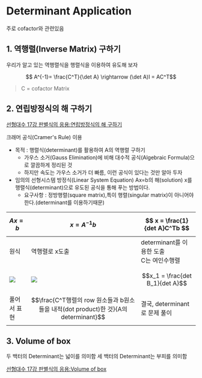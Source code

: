 # Determinant Application 
주로 cofactor와 관련있음 


## 1. 역행렬(Inverse Matrix) 구하기 
우리가 알고 있는 역행렬식을 행렬식을 이용하여 유도해 보자 

$$  A^{-1}= \frac{C^T}{\det A} \rightarrow (\det A)I = AC^T$$

> C = cofactor Matrix 





## 2. 연립방정식의 해 구하기

[선형대수 17강 판별식의 응용:연립방정식의 해 구하기](https://youtu.be/bWw-mFIzHKQ?t=25m45s)

크래머 공식(Cramer's Rule) 이용 
- 목적 : 행렬식(determinant)를 활용하여 A의 역행렬 구하기
    - 가우스 소거(Gauss Elimination)에 비해 대수적 공식(Algebraic Formula)으로 깔끔하게 정리된 것
    - 하지만 속도는 가우스 소거가 더 빠름, 이런 공식이 있다는 것만 알아 두자 
- 임의의 선형시스템 방정식(Linear System Equation) Ax=b의 해(solution) x를 행렬식(determinant)으로 유도된 공식을 통해 푸는 방법이다.
    - 요구사항 : 정방행렬(square matrix),특이 행렬(singular matrix)이 아니어야 한다.(determinant를 이용하기때문)




|$$Ax=b$$|$$x=A^{-1}b$$|$$ x = \frac{1}{det A}C^Tb $$|
|-|-|-|
|원식|역행렬로 x도출|determinant를 이용한 도출<br>C는 여인수행렬|
||||
|![](http://cfile29.uf.tistory.com/image/2564FB39590EA1112695A0)|![](http://cfile3.uf.tistory.com/image/2656863A590EB7EC27202B)|$$x_1 = \frac{det B_1}{det A}$$|
|풀어서 표현|$$\frac{C^T행렬의 row 원소들과 b원소들을 내적(dot product)한 것}{A의 determinant}$$|결국, determinant로 문제 풀이|

## 3. Volume of box

두 백터의 Determinant는 넓이를 의미함 
세 백터의 Determinant는 부피를 의미함 

[선형대수 17강 판별식의 응용:Volume of box](https://youtu.be/bWw-mFIzHKQ?t=39m02s)




